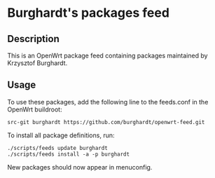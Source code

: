 # Burghardt's packages feed

## Description

This is an OpenWrt package feed containing packages maintained by
Krzysztof Burghardt.

## Usage

To use these packages, add the following line to the feeds.conf
in the OpenWrt buildroot:

```
src-git burghardt https://github.com/burghardt/openwrt-feed.git
```

To install all package definitions, run:

```
./scripts/feeds update burghardt
./scripts/feeds install -a -p burghardt
```

New packages should now appear in menuconfig.
